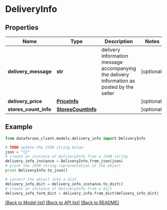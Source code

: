 # DeliveryInfo


## Properties

Name | Type | Description | Notes
------------ | ------------- | ------------- | -------------
**delivery_message** | **str** | delivery information message accompanying the delivery information as posted by the seller | [optional] 
**delivery_price** | [**PriceInfo**](PriceInfo.md) |  | [optional] 
**stores_count_info** | [**StoresCountInfo**](StoresCountInfo.md) |  | [optional] 

## Example

```python
from dataforseo_client.models.delivery_info import DeliveryInfo

# TODO update the JSON string below
json = "{}"
# create an instance of DeliveryInfo from a JSON string
delivery_info_instance = DeliveryInfo.from_json(json)
# print the JSON string representation of the object
print DeliveryInfo.to_json()

# convert the object into a dict
delivery_info_dict = delivery_info_instance.to_dict()
# create an instance of DeliveryInfo from a dict
delivery_info_form_dict = delivery_info.from_dict(delivery_info_dict)
```
[[Back to Model list]](../README.md#documentation-for-models) [[Back to API list]](../README.md#documentation-for-api-endpoints) [[Back to README]](../README.md)


